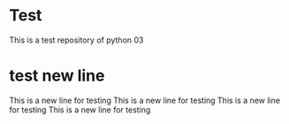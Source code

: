 # Test
 This is a test repository of python 03

 # test new line
  This is a new line for testing
This is a new line for testing
This is a new line for testing
This is a new line for testing